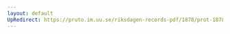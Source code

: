 ```yaml
---
layout: default
UpRedirect: https://pruto.im.uu.se/riksdagen-records-pdf/1878/prot-1878--ak--054/prot-1878--ak--054_038.pdf
---
```

